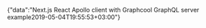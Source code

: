 {"data":"Next.js React Apollo client with Graphcool GraphQL server example2019-05-04T19:55:53+03:00"}
